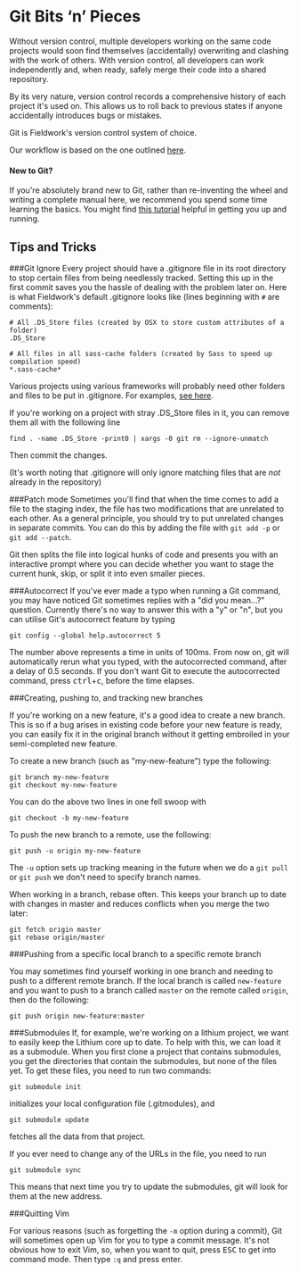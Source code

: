 Git Bits ‘n’ Pieces
===================

Without version control, multiple developers working on the same code projects would soon find themselves
(accidentally) overwriting and clashing with the work of others. With version control, all developers can 
work independently and, when ready, safely merge their code into a shared repository.

By its very nature, version control records a comprehensive history of each project it's used on. This allows us to roll back to previous states
if anyone accidentally introduces bugs or mistakes.

Git is Fieldwork's version control system of choice.

Our workflow is based on the one outlined [here](http://reinh.com/blog/2009/03/02/a-git-workflow-for-agile-teams.html).

#### New to Git?

If you're absolutely brand new to Git, rather than re-inventing the wheel and writing a complete manual here, we recommend you spend some time learning the basics.
You might find [this tutorial](https://www.atlassian.com/git/tutorial/git-basics) helpful in getting you up and running.

## Tips and Tricks

###Git Ignore
Every project should have a .gitignore file in its root directory to stop certain files from being needlessly tracked. Setting this up in the first
commit saves you the hassle of dealing with the problem later on. Here is what Fieldwork's default .gitignore looks like (lines beginning with `#` are comments):

	# All .DS_Store files (created by OSX to store custom attributes of a folder)
    .DS_Store

	# All files in all sass-cache folders (created by Sass to speed up compilation speed)
    *.sass-cache*

Various projects using various frameworks will probably need other folders and files to be put in .gitignore. For examples, [see here](https://github.com/github/gitignore).

If you're working on a project with stray .DS_Store files in it, you can remove them all with the following line

    find . -name .DS_Store -print0 | xargs -0 git rm --ignore-unmatch

Then commit the changes.

(It's worth noting that .gitignore will only ignore matching files that are *not* already in the repository)

###Patch mode
Sometimes you'll find that when the time comes to add a file to the staging index, the file has two modifications that are unrelated to each other.
As a general principle, you should try to put unrelated changes in separate commits. You can do this by adding the file with `git add -p` or `git add --patch`.

Git then splits the file into logical hunks of code and presents you with an interactive prompt where you can decide whether you want to stage the current hunk, skip, or split it into even smaller pieces.

###Autocorrect
If you've ever made a typo when running a Git command, you may have noticed Git sometimes replies with a "did you mean...?" question. Currently there's no way to answer this with a "y" or "n", but you can utilise Git's autocorrect feature by typing

	git config --global help.autocorrect 5

The number above represents a time in units of 100ms. From now on, git will automatically rerun what you typed, with the autocorrected command, after a delay of 0.5 seconds. If you don't want Git to execute the autocorrected command, press <kbd>ctrl</kbd>+<kbd>c</kbd>, before the time elapses.

###Creating, pushing to, and tracking new branches

If you're working on a new feature, it's a good idea to create a new branch. This is so if a bug arises in existing code before your new feature is ready, you can easily fix it in the original branch without it getting embroiled in your semi-completed new feature.

To create a new branch (such as "my-new-feature") type the following: 

	git branch my-new-feature
	git checkout my-new-feature

You can do the above two lines in one fell swoop with

	git checkout -b my-new-feature

To push the new branch to a remote, use the following:

	git push -u origin my-new-feature

The `-u` option sets up tracking meaning in the future when we do a `git pull` or `git push` we don't need to specify branch names.

When working in a branch, rebase often. This keeps your branch up to date with changes in master and reduces conflicts when you merge the two later:

	git fetch origin master
	git rebase origin/master

###Pushing from a specific local branch to a specific remote branch

You may sometimes find yourself working in one branch and needing to push to a different remote branch.
If the local branch is called `new-feature` and you want to push to a branch called `master` on the remote called `origin`, then do the following:

```
git push origin new-feature:master
```

###Submodules
If, for example, we're working on a lithium project, we want to easily keep the Lithium core up to date. To help with this, we can load it as a submodule.
When you first clone a project that contains submodules, you get the directories that contain the submodules, but none of the files yet. To get these files,
you need to run two commands: 

`git submodule init`

initializes your local configuration file (.gitmodules), and 

`git submodule update` 

fetches all the data from that project.

If you ever need to change any of the URLs in the file, you need to run 

`git submodule sync`

This means that next time you try to update the submodules, git will look for them at the new address.


###Quitting Vim

For various reasons (such as forgetting the `-m` option during a commit), Git will sometimes open up Vim for you to type a commit message. It's not obvious how to exit Vim, so, when you want to quit,
press <kbd>ESC</kbd> to get into command mode. Then type `:q` and press enter.

